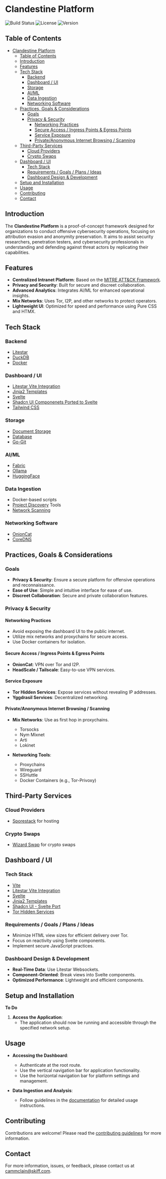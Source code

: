 
# Clandestine Platform

![Build Status](https://img.shields.io/badge/build-passing-brightgreen)
![License](https://img.shields.io/badge/license-MIT-blue)
![Version](https://img.shields.io/badge/version-1.0.0-yellow)

## Table of Contents

- [Clandestine Platform](#clandestine-platform)
  - [Table of Contents](#table-of-contents)
  - [Introduction](#introduction)
  - [Features](#features)
  - [Tech Stack](#tech-stack)
    - [Backend](#backend)
    - [Dashboard / UI](#dashboard--ui)
    - [Storage](#storage)
    - [AI/ML](#aiml)
    - [Data Ingestion](#data-ingestion)
    - [Networking Software](#networking-software)
  - [Practices, Goals \& Considerations](#practices-goals--considerations)
    - [Goals](#goals)
    - [Privacy \& Security](#privacy--security)
      - [Networking Practices](#networking-practices)
      - [Secure Access / Ingress Points \& Egress Points](#secure-access--ingress-points--egress-points)
      - [Service Exposure](#service-exposure)
      - [Private/Anonymous Internet Browsing / Scanning](#privateanonymous-internet-browsing--scanning)
  - [Third-Party Services](#third-party-services)
    - [Cloud Providers](#cloud-providers)
    - [Crypto Swaps](#crypto-swaps)
  - [Dashboard / UI](#dashboard--ui-1)
    - [Tech Stack](#tech-stack-1)
    - [Requirements / Goals / Plans / Ideas](#requirements--goals--plans--ideas)
    - [Dashboard Design \& Development](#dashboard-design--development)
  - [Setup and Installation](#setup-and-installation)
  - [Usage](#usage)
  - [Contributing](#contributing)
  - [Contact](#contact)

## Introduction

The **Clandestine Platform** is a proof-of-concept framework designed for organizations to conduct offensive cybersecurity operations, focusing on attribution evasion and anonymity preservation. It aims to assist security researchers, penetration testers, and cybersecurity professionals in understanding and defending against threat actors by replicating their capabilities.

## Features

- **Centralized Intranet Platform**: Based on the [MITRE ATT&CK Framework](https://attack.mitre.com).
- **Privacy and Security**: Built for secure and discreet collaboration.
- **Advanced Analytics**: Integrates AI/ML for enhanced operational insights.
- **Mix Networks**: Uses Tor, I2P, and other networks to protect operators.
- **Lightweight UI**: Optimized for speed and performance using Pure CSS and HTMX.

## Tech Stack

### Backend

- [Litestar](https://litestar.dev)
- [DuckDB](https://duckdb.org/)
- [Docker](https://docker.com)

### Dashboard / UI

- [Litestar Vite Integration](https://github.com/cofin/litestar-vite)
- [Jinja2 Templates](https://docs.litestar.dev/2/reference/contrib/jinja.html)
- [Svelte](https://svelte.dev)
- [Shadcn UI Componenets Ported to Svelte](https://shadcn-svelte.com/)
- [Tailwind CSS](https://tailwindcss.com/)

### Storage

- [Document Storage](docs/storage/documents.md)
- [Database](docs/storage/database.md)
- [Go-Git](https://github.com/go-git/go-git)

### AI/ML

- [Fabric](https://github.com/danielmiessler/fabric)
- [Ollama](https://ollama.com)
- [HuggingFace](https://huggingface.co)

### Data Ingestion

- Docker-based scripts
- [Project Discovery](https://projectdiscovery.io) Tools
- [Network Scanning](docs/data_ingestion/network_scanning.md)

### Networking Software

- [OnionCat](https://github.com/rahra/onioncat)
- [CoreDNS](https://coredns.io/)

## Practices, Goals & Considerations

### Goals

- **Privacy & Security**: Ensure a secure platform for offensive operations and reconnaissance.
- **Ease of Use**: Simple and intuitive interface for ease of use.
- **Discreet Collaboration**: Secure and private collaboration features.

### Privacy & Security

#### Networking Practices

- Avoid exposing the dashboard UI to the public internet.
- Utilize mix networks and proxychains for secure access.
- Use Docker containers for isolation.

#### Secure Access / Ingress Points & Egress Points

- **OnionCat**: VPN over Tor and I2P.
- **HeadScale / Tailscale**: Easy-to-use VPN services.

#### Service Exposure

- **Tor Hidden Services**: Expose services without revealing IP addresses.
- **Yggdrasil Services**: Decentralized networking.

#### Private/Anonymous Internet Browsing / Scanning

- **Mix Networks**: Use as first hop in proxychains.
  - Torsocks
  - Nym Mixnet
  - Arti
  - Lokinet

- **Networking Tools**:
  - Proxychains
  - Wireguard
  - SSHuttle
  - Docker Containers (e.g., Tor-Privoxy)

## Third-Party Services

### Cloud Providers

- [Sporestack](docs/3rd_party_services/sporestack.md) for hosting

### Crypto Swaps

- [Wizard Swap](https://wizardswap.io) for crypto swaps

## Dashboard / UI

### Tech Stack

- [Vite](https://vitejs.dev/)
- [Litestar Vite Integration](https://github.com/cofin/litestar-vite)
- [Svelte](https://svelte.dev/)
- [Jinja2 Templates](https://docs.litestar.dev/2/reference/contrib/jinja.html)
- [Shadcn UI - Svelte Port](https://shadcn-svelte.com/)
- [Tor Hidden Services](https://tpo.pages.torproject.net/onion-services/portal/apps/web/)

### Requirements / Goals / Plans / Ideas

- Minimize HTML view sizes for efficient delivery over Tor.
- Focus on reactivity using Svelte components.
- Implement secure JavaScript practices.

### Dashboard Design & Development

- **Real-Time Data**: Use Litestar Websockets.
- **Component-Oriented**: Break views into Svelte components.
- **Optimized Performance**: Lightweight and efficient components.

## Setup and Installation

**To Do**

1. **Access the Application**:
    - The application should now be running and accessible through the specified network setup.

## Usage

- **Accessing the Dashboard**:
    - Authenticate at the root route.
    - Use the vertical navigation bar for application functionality.
    - Use the horizontal navigation bar for platform settings and management.

- **Data Ingestion and Analysis**:
    - Follow guidelines in the [documentation](docs/overview.md) for detailed usage instructions.

## Contributing

Contributions are welcome! Please read the [contributing guidelines](CONTRIBUTING.md) for more information.


## Contact

For more information, issues, or feedback, please contact us at [cammclain@skiff.com](mailto:cammclain@skiff.com).

